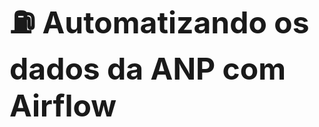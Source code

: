 <div style="display: flex; justify-content: center; align-items: center; height: 100vh;">
  <h1 style="font-size: 48px;">⛽ Automatizando os dados da ANP com Airflow</h1>
</div>



<p align="center">
  <img src="https://github.com/CrisSantosDB/precos_combustuveis/blob/main/projeto_preco_combustivel.png" width="500"/>
</p>


# Análise de Preços de Combustíveis - Pipeline Automatizado

Este é um projeto pessoal de Engenharia de Dados que automatiza a coleta, tratamento e armazenamento dos dados semanais de preços de combustíveis publicados pela **Agência Nacional do Petróleo (ANP)**.

---

## Motivação

Os preços dos combustíveis no Brasil sofrem variações constantes, impactando o bolso do consumidor e a logística das empresas. Este projeto tem como objetivo construir um pipeline de dados automatizado para facilitar a análise dessas variações e gerar insights relevantes a partir de dados públicos oficiais.

---

## Tecnologias usadas

- **Apache Airflow (com Astro CLI):** Orquestração do pipeline de dados para automação do processo semanal  
- **Python:** Tratamento e limpeza dos dados brutos  
- **PostgreSQL:** Banco de dados relacional para armazenar os dados tratados  
- **Power BI:** Visualização simples para apresentar insights 

---

## Como funciona o pipeline

1. Dag dowload_arquivo.py para **Download automático** da planilha semanal publicada pela ANP  e  **Tratamento dos dados*  
2. Dag inserir_dados.py **Cria tabela e carga dos dados limpos** no banco de dados PostgreSQL  


---






